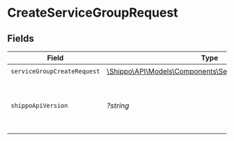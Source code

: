 # CreateServiceGroupRequest


## Fields

| Field                                                                                                           | Type                                                                                                            | Required                                                                                                        | Description                                                                                                     | Example                                                                                                         |
| --------------------------------------------------------------------------------------------------------------- | --------------------------------------------------------------------------------------------------------------- | --------------------------------------------------------------------------------------------------------------- | --------------------------------------------------------------------------------------------------------------- | --------------------------------------------------------------------------------------------------------------- |
| `serviceGroupCreateRequest`                                                                                     | [\Shippo\API\Models\Components\ServiceGroupCreateRequest](../../Models/Components/ServiceGroupCreateRequest.md) | :heavy_check_mark:                                                                                              | N/A                                                                                                             |                                                                                                                 |
| `shippoApiVersion`                                                                                              | *?string*                                                                                                       | :heavy_minus_sign:                                                                                              | String used to pick a non-default API version to use                                                            | 2018-02-08                                                                                                      |
